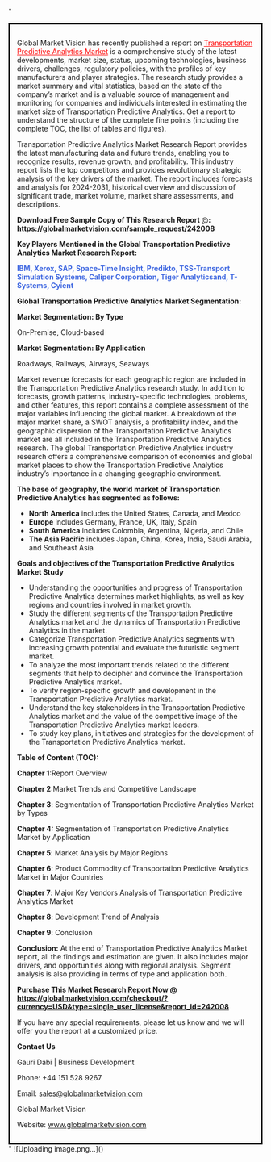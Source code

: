 "<div style='border: 3px solid black; padding: 1em;'>

Global Market Vision has recently published a report on <a style='color: #ff0000;' href='https://globalmarketvision.com/reports/global-transportation-predictive-analytics-market/242008'>Transportation Predictive Analytics Market</a> is a comprehensive study of the latest developments, market size, status, upcoming technologies, business drivers, challenges, regulatory policies, with the profiles of key manufacturers and player strategies. The research study provides a market summary and vital statistics, based on the state of the company’s market and is a valuable source of management and monitoring for companies and individuals interested in estimating the market size of Transportation Predictive Analytics. Get a report to understand the structure of the complete fine points (including the complete TOC, the list of tables and figures).

Transportation Predictive Analytics Market Research Report provides the latest manufacturing data and future trends, enabling you to recognize results, revenue growth, and profitability. This industry report lists the top competitors and provides revolutionary strategic analysis of the key drivers of the market. The report includes forecasts and analysis for 2024-2031, historical overview and discussion of significant trade, market volume, market share assessments, and descriptions.

<strong>Download Free Sample Copy of This Research Report </strong>@<strong>:</strong><strong> <a style='color: #ff0000;' href='https://globalmarketvision.com/sample_request/242008?utm_source=linkedinPulse&utm_medium=Dhiraj&utm_campaign=Dhiraj'><strong>https://globalmarketvision.com/sample_request/242008</strong></a></strong>

<strong>Key Players Mentioned in the Global Transportation Predictive Analytics Market Research Report:</strong>

<strong style='color: #4169e1;'>IBM, Xerox, SAP, Space-Time Insight, Predikto, TSS-Transport Simulation Systems, Caliper Corporation, Tiger Analyticsand, T-Systems, Cyient</strong>

<strong>Global Transportation Predictive Analytics Market Segmentation:</strong>

<strong>Market Segmentation: By Type</strong>

On-Premise, Cloud-based

<strong>Market Segmentation: By Application</strong>

Roadways, Railways, Airways, Seaways

Market revenue forecasts for each geographic region are included in the Transportation Predictive Analytics research study. In addition to forecasts, growth patterns, industry-specific technologies, problems, and other features, this report contains a complete assessment of the major variables influencing the global market. A breakdown of the major market share, a SWOT analysis, a profitability index, and the geographic dispersion of the Transportation Predictive Analytics market are all included in the Transportation Predictive Analytics research. The global Transportation Predictive Analytics industry research offers a comprehensive comparison of economies and global market places to show the Transportation Predictive Analytics industry’s importance in a changing geographic environment.

<strong>The base of geography, the world market of Transportation Predictive Analytics has segmented as follows:</strong>
<ul>
  <li><strong>North America</strong> includes the United States, Canada, and Mexico</li>
  <li><strong>Europe</strong> includes Germany, France, UK, Italy, Spain</li>
  <li><strong>South America</strong> includes Colombia, Argentina, Nigeria, and Chile</li>
  <li><strong>The Asia Pacific</strong> includes Japan, China, Korea, India, Saudi Arabia, and Southeast Asia</li>
</ul>
<strong>Goals and objectives of the Transportation Predictive Analytics Market Study</strong>
<ul>
  <li>Understanding the opportunities and progress of Transportation Predictive Analytics determines market highlights, as well as key regions and countries involved in market growth.</li>
  <li>Study the different segments of the Transportation Predictive Analytics market and the dynamics of Transportation Predictive Analytics in the market.</li>
  <li>Categorize Transportation Predictive Analytics segments with increasing growth potential and evaluate the futuristic segment market.</li>
  <li>To analyze the most important trends related to the different segments that help to decipher and convince the Transportation Predictive Analytics market.</li>
  <li>To verify region-specific growth and development in the Transportation Predictive Analytics market.</li>
  <li>Understand the key stakeholders in the Transportation Predictive Analytics market and the value of the competitive image of the Transportation Predictive Analytics market leaders.</li>
  <li>To study key plans, initiatives and strategies for the development of the Transportation Predictive Analytics market.</li>
</ul>
<strong>Table of Content (TOC): </strong>

<strong>Chapter 1</strong>:Report Overview

<strong>Chapter 2</strong>:Market Trends and Competitive Landscape

<strong>Chapter 3</strong>: Segmentation of Transportation Predictive Analytics Market by Types

<strong>Chapter 4:</strong> Segmentation of Transportation Predictive Analytics Market by Application

<strong>Chapter 5</strong>: Market Analysis by Major Regions

<strong>Chapter 6</strong>: Product Commodity of Transportation Predictive Analytics Market in Major Countries

<strong>Chapter 7</strong>: Major Key Vendors Analysis of Transportation Predictive Analytics Market

<strong>Chapter 8</strong>: Development Trend of Analysis

<strong>Chapter 9</strong>: Conclusion

<strong>Conclusion:</strong> At the end of Transportation Predictive Analytics Market report, all the findings and estimation are given. It also includes major drivers, and opportunities along with regional analysis. Segment analysis is also providing in terms of type and application both.

<strong>Purchase This Market Research Report Now @</strong><strong> <strong><a style='color: #ff0000;' href='https://globalmarketvision.com/checkout/?currency=USD&type=single_user_license&report_id=242008?utm_source=linkedinPulse&utm_medium=Dhiraj&utm_campaign=Dhiraj'>https://globalmarketvision.com/checkout/?currency=USD&type=single_user_license&report_id=242008</a></strong>
</strong>

If you have any special requirements, please let us know and we will offer you the report at a customized price.

<strong>Contact Us</strong>

Gauri Dabi | Business Development

Phone: +44 151 528 9267

Email: <a href='mailto:sales@globalmarketvision.com'>sales@globalmarketvision.com</a>

Global Market Vision

Website: <a href='http://www.globalmarketvision.com/'>www.globalmarketvision.com</a>

</div>"
![Uploading image.png…]()
